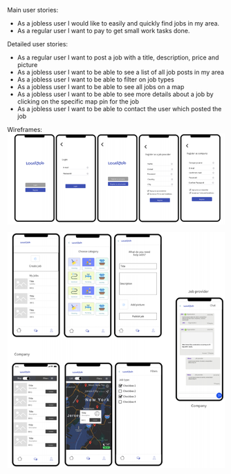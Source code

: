 
Main user stories:

- As a jobless user I would like to easily and quickly find jobs in my area.
- As a regular user I want to pay to get small work tasks done.

Detailed user stories:

- As a regular user I want to post a job with a title, description, price and picture
- As a jobless user I want to be able to see a list of all job posts in my area
- As a jobless user I want to be able to filter on job types
- As a jobless user I want to be able to see all jobs on a map
- As a jobless user I want to be able to see more details about a job by clicking on the specific map pin for the job
- As a jobless user I want to be able to contact the user which posted the job

Wireframes:
![wireframe1](https://github.com/torkvell/JobLess-client/blob/master/src/assets/localJob-1.png) 

![wireframe2](https://github.com/torkvell/JobLess-client/blob/master/src/assets/localJob-2.png) 
